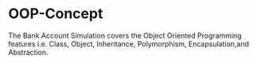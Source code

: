 # OOP-Concept
The Bank Account Simulation covers the Object Oriented Programming features i.e. Class, Object, Inheritance, Polymorphism, Encapsulation,and Abstraction.
